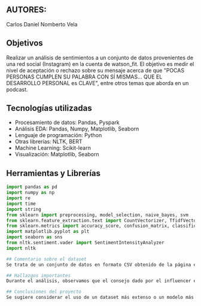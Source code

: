 ## AUTORES:

Carlos Daniel Nomberto Vela

## Objetivos
Realizar un análisis de sentimientos a un conjunto de datos provenientes de una red social (Instagram) en la cuenta de watson_fit. El objetivo es medir el nivel de aceptación o rechazo sobre su mensaje acerca de que "POCAS PERSONAS CUMPLEN SU PALABRA CON SÍ MISMAS... QUE EL DESARROLLO PERSONAL es CLAVE", entre otros temas que aborda en un podcast.

## Tecnologías utilizadas
- Procesamiento de datos: Pandas, Pyspark
- Análisis EDA: Pandas, Numpy, Matplotlib, Seaborn
- Lenguaje de programación: Python
- Otras librerías: NLTK, BERT
- Machine Learning: Scikit-learn
- Visualización: Matplotlib, Seaborn

## Herramientas y Librerías
```python
import pandas as pd
import numpy as np
import re
import time
import string
from sklearn import preprocessing, model_selection, naive_bayes, svm
from sklearn.feature_extraction.text import CountVectorizer, TfidfVectorizer
from sklearn.metrics import accuracy_score, confusion_matrix, classification_report
import matplotlib.pyplot as plt
import seaborn as sns
from nltk.sentiment.vader import SentimentIntensityAnalyzer
import nltk

## Comentario sobre el dataset
Se trata de un conjunto de datos en formato CSV obtenido de la página especificada, actualizado hasta el 12 de noviembre. Estos comentarios fueron descargados mediante la aplicación [exportcomments.com](https://es.exportcomments.com/) el 14 de noviembre, con un total de 130 registros.

## Hallazgos importantes
Durante el análisis, observamos que el consejo dado por el influencer es válido para su audiencia. Sería beneficioso profundizar más con datos como el género de la audiencia, horas de interacción, etc. Esto permitiría un enfoque más minucioso en estrategias de marketing.

## Conclusiones del proyecto
Se sugiere considerar el uso de un dataset más extenso o un modelo más potente para mejorar la precisión del modelo. Con la aplicación del modelo de regresión logística, se obtuvieron buenos resultados en la aplicación del análisis de sentimientos. Sin embargo, se requiere más información para perfeccionar el modelo.




